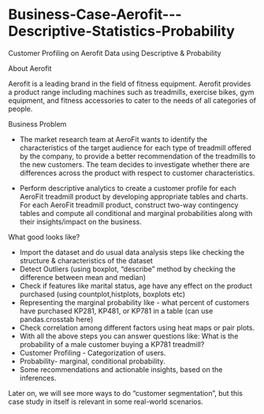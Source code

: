 # Business-Case-Aerofit---Descriptive-Statistics-Probability
Customer Profiling on Aerofit Data using Descriptive &amp; Probability 

About Aerofit

Aerofit is a leading brand in the field of fitness equipment. Aerofit provides a product range including machines such as treadmills, exercise bikes, gym equipment, and fitness accessories to cater to the needs of all categories of people.


Business Problem

- The market research team at AeroFit wants to identify the characteristics of the target audience for each type of treadmill offered by the company, to provide a better recommendation of the treadmills to the new customers. The team decides to investigate whether there are differences across the product with respect to customer characteristics.

- Perform descriptive analytics to create a customer profile for each AeroFit treadmill product by developing appropriate tables and charts.
For each AeroFit treadmill product, construct two-way contingency tables and compute all conditional and marginal probabilities along with their insights/impact on the business.

What good looks like?

- Import the dataset and do usual data analysis steps like checking the structure & characteristics of the dataset
- Detect Outliers (using boxplot, “describe” method by checking the difference between mean and median)
- Check if features like marital status, age have any effect on the product purchased (using countplot,histplots, boxplots etc)
- Representing the marginal probability like - what percent of customers have purchased KP281, KP481, or KP781 in a table (can use pandas.crosstab here)
- Check correlation among different factors using heat maps or pair plots.
- With all the above steps you can answer questions like: What is the probability of a male customer buying a KP781 treadmill?
- Customer Profiling - Categorization of users.
- Probability- marginal, conditional probability.
- Some recommendations and actionable insights, based on the inferences.

Later on, we will see more ways to do “customer segmentation”, but this case study in itself is relevant in some real-world scenarios.
